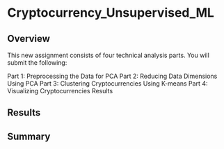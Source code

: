 # Cryptocurrency_Unsupervised_ML
## Overview
This new assignment consists of four technical analysis parts. You will submit the following:

Part 1: Preprocessing the Data for PCA
Part 2: Reducing Data Dimensions Using PCA
Part 3: Clustering Cryptocurrencies Using K-means
Part 4: Visualizing Cryptocurrencies Results

## Results

## Summary

